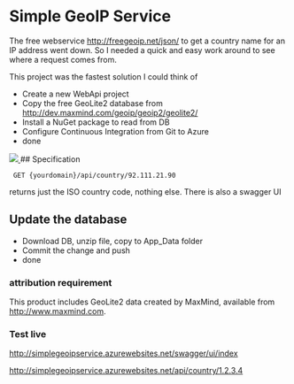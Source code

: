 # Simple GeoIP Service

The free webservice http://freegeoip.net/json/ to get a country name for an IP address went down.
So I needed a quick and easy work around to see where a request comes from.

This project was the fastest solution I could think of

- Create a new WebApi project
- Copy the free GeoLite2 database from http://dev.maxmind.com/geoip/geoip2/geolite2/
- Install a NuGet package to read from DB
- Configure Continuous Integration from Git to Azure
- done

<a href="https://azuredeploy.net/?repository=https://github.com/nulllogicone/SimpleGeoIpService" target="_blank">
    <img src="http://azuredeploy.net/deploybutton.png"/>
</a>
## Specification

```
 GET {yourdomain}/api/country/92.111.21.90
 ```

 returns just the ISO country code,  nothing else.
 There is also a swagger UI
 
## Update the database
 
 - Download DB, unzip file, copy to App_Data folder
 - Commit the change and push
 - done
 
### attribution requirement

This product includes GeoLite2 data created by MaxMind, available from
<a href="http://www.maxmind.com">http://www.maxmind.com</a>.

### Test live

http://simplegeoipservice.azurewebsites.net/swagger/ui/index

http://simplegeoipservice.azurewebsites.net/api/country/1.2.3.4

